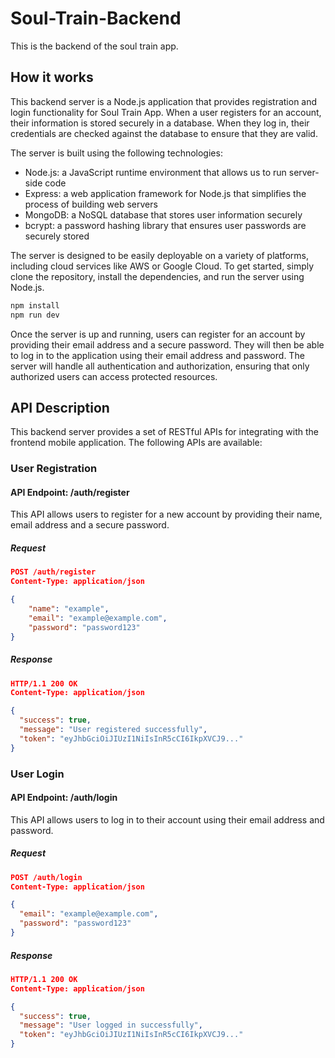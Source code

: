 # Soul-Train-Backend
This is the backend of the soul train app.
## How it works
This backend server is a Node.js application that provides registration and login functionality for Soul Train App. When a user registers for an account, their information is stored securely in a database. When they log in, their credentials are checked against the database to ensure that they are valid.

The server is built using the following technologies:

* Node.js: a JavaScript runtime environment that allows us to run server-side code
* Express: a web application framework for Node.js that simplifies the process of building web servers
* MongoDB: a NoSQL database that stores user information securely
* bcrypt: a password hashing library that ensures user passwords are securely stored

The server is designed to be easily deployable on a variety of platforms, including cloud services like AWS or Google Cloud. To get started, simply clone the repository, install the dependencies, and run the server using Node.js.
```bash
npm install
npm run dev
```
Once the server is up and running, users can register for an account by providing their email address and a secure password. They will then be able to log in to the application using their email address and password. The server will handle all authentication and authorization, ensuring that only authorized users can access protected resources.
## API Description
This backend server provides a set of RESTful APIs for integrating with the frontend mobile application.
The following APIs are available:
### User Registration
#### API Endpoint: /auth/register
This API allows users to register for a new account by providing their name, email address and a secure password.
##### Request
```JSON
POST /auth/register
Content-Type: application/json

{
    "name": "example",
    "email": "example@example.com",
    "password": "password123"
}
```
##### Response
```JSON
HTTP/1.1 200 OK
Content-Type: application/json

{
  "success": true,
  "message": "User registered successfully",
  "token": "eyJhbGciOiJIUzI1NiIsInR5cCI6IkpXVCJ9..."
}
```
### User Login
#### API Endpoint: /auth/login
This API allows users to log in to their account using their email address and password.
##### Request
```JSON
POST /auth/login
Content-Type: application/json

{
  "email": "example@example.com",
  "password": "password123"
}
```
##### Response
```JSON
HTTP/1.1 200 OK
Content-Type: application/json

{
  "success": true,
  "message": "User logged in successfully",
  "token": "eyJhbGciOiJIUzI1NiIsInR5cCI6IkpXVCJ9..."
}
```